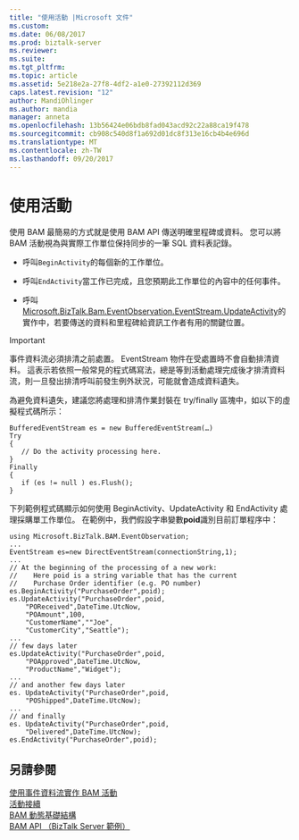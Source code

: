 ```yaml
---
title: "使用活動 |Microsoft 文件"
ms.custom: 
ms.date: 06/08/2017
ms.prod: biztalk-server
ms.reviewer: 
ms.suite: 
ms.tgt_pltfrm: 
ms.topic: article
ms.assetid: 5e218e2a-27f8-4df2-a1e0-27392112d369
caps.latest.revision: "12"
author: MandiOhlinger
ms.author: mandia
manager: anneta
ms.openlocfilehash: 13b56424e06bdb8fad043acd92c22a88ca19f478
ms.sourcegitcommit: cb908c540d8f1a692d01dc8f313e16cb4b4e696d
ms.translationtype: MT
ms.contentlocale: zh-TW
ms.lasthandoff: 09/20/2017
---
```

# <a name="using-an-activity"></a>使用活動
使用 BAM 最簡易的方式就是使用 BAM API 傳送明確里程碑或資料。 您可以將 BAM 活動視為與實際工作單位保持同步的一筆 SQL 資料表記錄。  
  
-   呼叫`BeginActivity`的每個新的工作單位。  
  
-   呼叫`EndActivity`當工作已完成，且您預期此工作單位的內容中的任何事件。  
  
-   呼叫[Microsoft.BizTalk.Bam.EventObservation.EventStream.UpdateActivity](http://msdn.microsoft.com/library/microsoft.biztalk.bam.eventobservation.eventstream.updateactivity.aspx)的實作中，若要傳送的資料和里程碑給資訊工作者有用的關鍵位置。  
  
> [!IMPORTANT]
>  事件資料流必須排清之前處置。 EventStream 物件在受處置時不會自動排清資料。 這表示若依照一般常見的程式碼寫法，總是等到活動處理完成後才排清資料流，則一旦發出排清呼叫前發生例外狀況，可能就會造成資料遺失。  
>   
>  為避免資料遺失，建議您將處理和排清作業封裝在 try/finally 區塊中，如以下的虛擬程式碼所示：  
  
```  
BufferedEventStream es = new BufferedEventStream(…)  
Try  
{  
   // Do the activity processing here.  
}  
Finally  
{  
   if (es != null ) es.Flush();  
}  
```  
  
 下列範例程式碼顯示如何使用 BeginActivity、UpdateActivity 和 EndActivity 處理採購單工作單位。 在範例中，我們假設字串變數**poid**識別目前訂單程序中：  
  
```  
using Microsoft.BizTalk.BAM.EventObservation;  
...   
EventStream es=new DirectEventStream(connectionString,1);  
...  
// At the beginning of the processing of a new work:  
//    Here poid is a string variable that has the current   
//    Purchase Order identifier (e.g. PO number)  
es.BeginActivity("PurchaseOrder",poid);  
es.UpdateActivity("PurchaseOrder",poid,  
    "POReceived",DateTime.UtcNow,  
    "POAmount",100,  
    "CustomerName",""Joe",  
    "CustomerCity","Seattle");  
...  
// few days later  
es.UpdateActivity("PurchaseOrder",poid,  
    "POApproved",DateTime.UtcNow,  
    "ProductName","Widget");  
...  
// and another few days later  
es. UpdateActivity("PurchaseOrder",poid,  
    "POShipped",DateTime.UtcNow);  
...  
// and finally  
es. UpdateActivity("PurchaseOrder",poid,  
    "Delivered",DateTime.UtcNow);  
es.EndActivity("PurchaseOrder",poid);  
```  
  
## <a name="see-also"></a>另請參閱  
 [使用事件資料流實作 BAM 活動](../core/implementing-bam-activities-with-event-streams.md)   
 [活動接續](../core/activity-continuation.md)   
 [BAM 動態基礎結構](../core/bam-dynamic-infrastructure.md)   
 [BAM API （BizTalk Server 範例）](../core/bam-api-biztalk-server-sample.md)